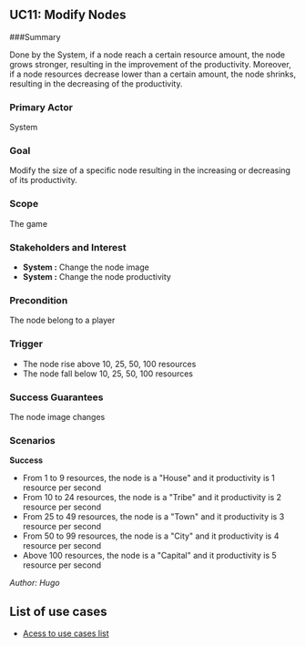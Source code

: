 ## UC11: Modify Nodes

###Summary

Done by the System, if a node reach a certain resource amount, the node grows stronger, resulting in the improvement of the productivity.
Moreover, if a node resources decrease lower than a certain amount, the node shrinks, resulting in the decreasing of the productivity.

### Primary Actor

System

### Goal

Modify the size of a specific node resulting in the increasing or decreasing of its productivity.

### Scope

The game

### Stakeholders and Interest

* **System :** Change the node image
* **System :** Change the node productivity

### Precondition

The node belong to a player

### Trigger

* The node rise above 10, 25, 50, 100 resources
* The node fall below 10, 25, 50, 100 resources

### Success Guarantees

The node image changes

### Scenarios

**Success**

* From 1 to 9 resources, the node is a "House" and it productivity is 1 resource per second
* From 10 to 24 resources, the node is a "Tribe" and it productivity is 2 resource per second
* From 25 to 49 resources, the node is a "Town" and it productivity is 3 resource per second
* From 50 to 99 resources, the node is a "City" and it productivity is 4 resource per second
* Above 100 resources, the node is a "Capital" and it productivity is 5 resource per second


*Author: Hugo*
## List of use cases
* [Acess to use cases list][L]

[L]:../UserCase.md